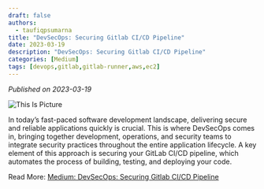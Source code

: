 ```yaml
---
draft: false
authors: 
  - taufiqpsumarna
title: "DevSecOps: Securing Gitlab CI/CD Pipeline"
date: 2023-03-19
description: "DevSecOps: Securing Gitlab CI/CD Pipeline"
categories: [Medium]
tags: [devops,gitlab,gitlab-runner,aws,ec2]
---
```


*Published on 2023-03-19*

![This Is Picture](/assets/images/devsecops-cicd.jpg)

In today’s fast-paced software development landscape, delivering secure and reliable applications quickly is crucial. This is where DevSecOps comes in, bringing together development, operations, and security teams to integrate security practices throughout the entire application lifecycle. A key element of this approach is securing your GitLab CI/CD pipeline, which automates the process of building, testing, and deploying your code.

Read More:
[Medium: DevSecOps: Securing Gitlab CI/CD Pipeline](https://medium.com/@taufiqpsumarna/devsecops-securing-gitlab-ci-cd-pipeline-7f4d38d70dd3)